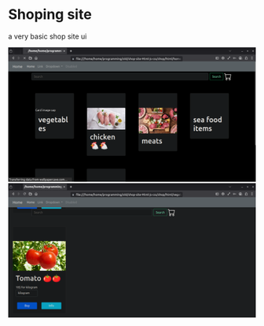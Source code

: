 # Shoping site

a very basic shop site ui


![preview](./preview-1.png)
![preview](./preview-2.png)
